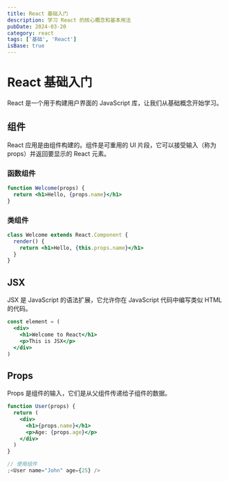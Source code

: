 ```yaml
---
title: React 基础入门
description: 学习 React 的核心概念和基本用法
pubDate: 2024-03-20
category: react
tags: ['基础', 'React']
isBase: true
---
```


# React 基础入门

React 是一个用于构建用户界面的 JavaScript 库，让我们从基础概念开始学习。

## 组件

React 应用是由组件构建的。组件是可重用的 UI 片段，它可以接受输入（称为 props）并返回要显示的 React 元素。

### 函数组件

```jsx
function Welcome(props) {
  return <h1>Hello, {props.name}</h1>
}
```

### 类组件

```jsx
class Welcome extends React.Component {
  render() {
    return <h1>Hello, {this.props.name}</h1>
  }
}
```

## JSX

JSX 是 JavaScript 的语法扩展，它允许你在 JavaScript 代码中编写类似 HTML 的代码。

```jsx
const element = (
  <div>
    <h1>Welcome to React</h1>
    <p>This is JSX</p>
  </div>
)
```

## Props

Props 是组件的输入，它们是从父组件传递给子组件的数据。

```jsx
function User(props) {
  return (
    <div>
      <h1>{props.name}</h1>
      <p>Age: {props.age}</p>
    </div>
  )
}

// 使用组件
;<User name="John" age={25} />
```
